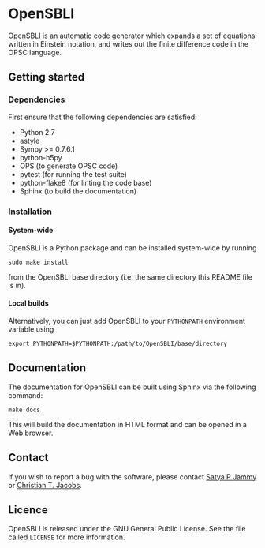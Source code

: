 # OpenSBLI

OpenSBLI is an automatic code generator which expands a set of equations written in Einstein notation, and writes out the finite difference code in the OPSC language.

## Getting started

### Dependencies
First ensure that the following dependencies are satisfied:

* Python 2.7
* astyle
* Sympy >= 0.7.6.1
* python-h5py
* OPS (to generate OPSC code)
* pytest (for running the test suite)
* python-flake8 (for linting the code base)
* Sphinx (to build the documentation)

### Installation

#### System-wide
OpenSBLI is a Python package and can be installed system-wide by running

```
sudo make install
```

from the OpenSBLI base directory (i.e. the same directory this README file is in).

#### Local builds
Alternatively, you can just add OpenSBLI to your `PYTHONPATH` environment variable using

```
export PYTHONPATH=$PYTHONPATH:/path/to/OpenSBLI/base/directory
```

## Documentation
The documentation for OpenSBLI can be built using Sphinx via the following command:

```
make docs
```

This will build the documentation in HTML format and can be opened in a Web browser.

## Contact
If you wish to report a bug with the software, please contact [Satya P Jammy](mailto:S.P.Jammy@soton.ac.uk) or [Christian T. Jacobs](mailto:C.T.Jacobs@soton.ac.uk).

## Licence
OpenSBLI is released under the GNU General Public License. See the file called `LICENSE` for more information.

